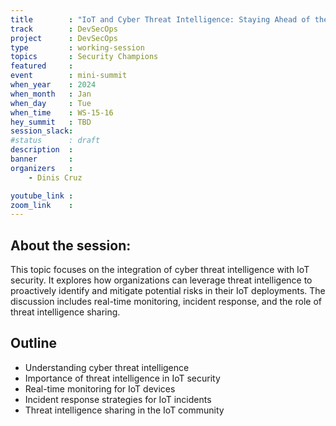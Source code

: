 ```yaml
---
title        : "IoT and Cyber Threat Intelligence: Staying Ahead of the Curve (Panel) "
track        : DevSecOps
project      : DevSecOps
type         : working-session
topics       : Security Champions
featured     :
event        : mini-summit
when_year    : 2024
when_month   : Jan
when_day     : Tue
when_time    : WS-15-16
hey_summit   : TBD
session_slack:
#status      : draft
description  :
banner       : 
organizers   :
    - Dinis Cruz

youtube_link : 
zoom_link    : 
---
```


## About the session:
This topic focuses on the integration of cyber threat intelligence with IoT security. It explores how organizations can leverage threat intelligence to proactively identify and mitigate potential risks in their IoT deployments. The discussion includes real-time monitoring, incident response, and the role of threat intelligence sharing.

## Outline
- Understanding cyber threat intelligence
- Importance of threat intelligence in IoT security
- Real-time monitoring for IoT devices
- Incident response strategies for IoT incidents
- Threat intelligence sharing in the IoT community
